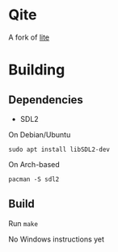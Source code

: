 # Qite

A fork of [lite](https://github.com/rxi/lite)

# Building

## Dependencies

- SDL2

On Debian/Ubuntu

```
sudo apt install libSDL2-dev
```

On Arch-based

```
pacman -S sdl2
```

## Build

Run `make`

No Windows instructions yet
